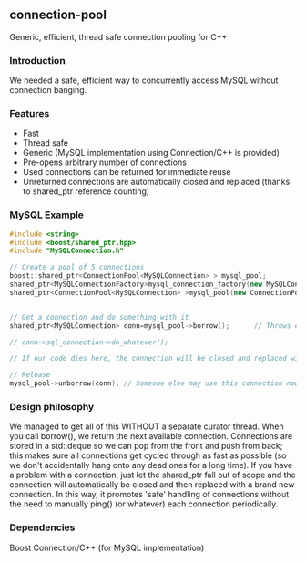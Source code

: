 ## connection-pool

Generic, efficient, thread safe connection pooling for C++

### Introduction

We needed a safe, efficient way to concurrently access MySQL without connection banging.  

### Features

- Fast
- Thread safe
- Generic (MySQL implementation using Connection/C++ is provided)
- Pre-opens arbitrary number of connections
- Used connections can be returned for immediate reuse
- Unreturned connections are automatically closed and replaced (thanks to shared_ptr reference counting)


### MySQL Example
```cpp
#include <string>
#include <boost/shared_ptr.hpp>
#include "MySQLConnection.h"

// Create a pool of 5 connections
boost::shared_ptr<ConnectionPool<MySQLConnection> > mysql_pool;
shared_ptr<MySQLConnectionFactory>mysql_connection_factory(new MySQLConnectionFactory("mysql_server","mysql_username","mysql_password"));
shared_ptr<ConnectionPool<MySQLConnection> >mysql_pool(new ConnectionPool<MySQLConnection>(5, mysql_connection_factory));


// Get a connection and do something with it
shared_ptr<MySQLConnection> conn=mysql_pool->borrow();		// Throws exception if nothing available

// conn->sql_connection->do_whatever();

// If our code dies here, the connection will be closed and replaced with a new one! :)

// Release
mysql_pool->unborrow(conn);	// Someone else may use this connection now

```

### Design philosophy

We managed to get all of this WITHOUT a separate curator thread.  When you call borrow(), we return the next available connection.  Connections are stored in a std::deque so we can pop from the front and push from back; this makes sure all connections get cycled through as fast as possible (so we don't accidentally hang onto any dead ones for a long time).  If you have a problem with a connection, just let the shared_ptr fall out of scope and the connection will automatically be closed and then replaced with a brand new connection.  In this way, it promotes 'safe' handling of connections without the need to manually ping() (or whatever) each connection periodically.

### Dependencies

Boost
Connection/C++ (for MySQL implementation)